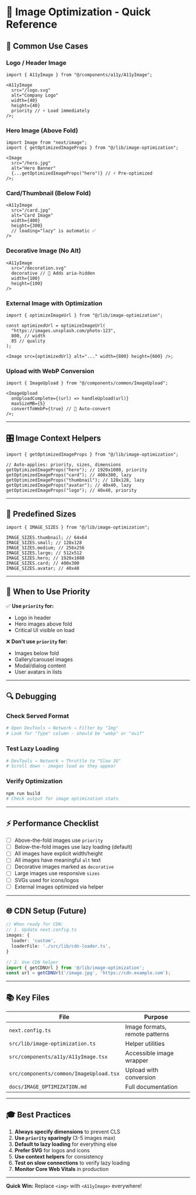 # 🚀 Image Optimization - Quick Reference

## 📸 Common Use Cases

### Logo / Header Image

```tsx
import { A11yImage } from "@/components/a11y/A11yImage";

<A11yImage
  src="/logo.svg"
  alt="Company Logo"
  width={40}
  height={40}
  priority // ⚡ Load immediately
/>;
```

### Hero Image (Above Fold)

```tsx
import Image from "next/image";
import { getOptimizedImageProps } from "@/lib/image-optimization";

<Image
  src="/hero.jpg"
  alt="Hero Banner"
  {...getOptimizedImageProps("hero")} // ⚡ Pre-optimized
/>;
```

### Card/Thumbnail (Below Fold)

```tsx
<A11yImage
  src="/card.jpg"
  alt="Card Image"
  width={400}
  height={300}
  // loading="lazy" is automatic ✅
/>
```

### Decorative Image (No Alt)

```tsx
<A11yImage
  src="/decoration.svg"
  decorative // 🎨 Adds aria-hidden
  width={100}
  height={100}
/>
```

### External Image with Optimization

```tsx
import { optimizeImageUrl } from "@/lib/image-optimization";

const optimizedUrl = optimizeImageUrl(
  "https://images.unsplash.com/photo-123",
  800, // width
  85 // quality
);

<Image src={optimizedUrl} alt="..." width={800} height={600} />;
```

### Upload with WebP Conversion

```tsx
import { ImageUpload } from "@/components/common/ImageUpload";

<ImageUpload
  onUploadComplete={(url) => handleUpload(url)}
  maxSizeMB={5}
  convertToWebP={true} // 🎯 Auto-convert
/>;
```

---

## 🎛 Image Context Helpers

```tsx
import { getOptimizedImageProps } from "@/lib/image-optimization";

// Auto-applies: priority, sizes, dimensions
getOptimizedImageProps("hero"); // 1920x1080, priority
getOptimizedImageProps("card"); // 400x300, lazy
getOptimizedImageProps("thumbnail"); // 128x128, lazy
getOptimizedImageProps("avatar"); // 40x40, lazy
getOptimizedImageProps("logo"); // 40x40, priority
```

---

## 📏 Predefined Sizes

```tsx
import { IMAGE_SIZES } from "@/lib/image-optimization";

IMAGE_SIZES.thumbnail; // 64x64
IMAGE_SIZES.small; // 128x128
IMAGE_SIZES.medium; // 256x256
IMAGE_SIZES.large; // 512x512
IMAGE_SIZES.hero; // 1920x1080
IMAGE_SIZES.card; // 400x300
IMAGE_SIZES.avatar; // 40x40
```

---

## 🎯 When to Use Priority

✅ **Use `priority` for:**

- Logo in header
- Hero images above fold
- Critical UI visible on load

❌ **Don't use `priority` for:**

- Images below fold
- Gallery/carousel images
- Modal/dialog content
- User avatars in lists

---

## 🔍 Debugging

### Check Served Format

```bash
# Open DevTools → Network → Filter by "Img"
# Look for "Type" column - should be "webp" or "avif"
```

### Test Lazy Loading

```bash
# DevTools → Network → Throttle to "Slow 3G"
# Scroll down - images load as they appear
```

### Verify Optimization

```bash
npm run build
# Check output for image optimization stats
```

---

## ⚡ Performance Checklist

- [ ] Above-the-fold images use `priority`
- [ ] Below-the-fold images use lazy loading (default)
- [ ] All images have explicit width/height
- [ ] All images have meaningful `alt` text
- [ ] Decorative images marked as `decorative`
- [ ] Large images use responsive `sizes`
- [ ] SVGs used for icons/logos
- [ ] External images optimized via helper

---

## 🌐 CDN Setup (Future)

```typescript
// When ready for CDN:
// 1. Update next.config.ts
images: {
  loader: 'custom',
  loaderFile: './src/lib/cdn-loader.ts',
}

// 2. Use CDN helper
import { getCDNUrl } from '@/lib/image-optimization';
const url = getCDNUrl('/image.jpg', 'https://cdn.example.com');
```

---

## 📚 Key Files

| File                                    | Purpose                        |
| --------------------------------------- | ------------------------------ |
| `next.config.ts`                        | Image formats, remote patterns |
| `src/lib/image-optimization.ts`         | Helper utilities               |
| `src/components/a11y/A11yImage.tsx`     | Accessible image wrapper       |
| `src/components/common/ImageUpload.tsx` | Upload with conversion         |
| `docs/IMAGE_OPTIMIZATION.md`            | Full documentation             |

---

## 🎓 Best Practices

1. **Always specify dimensions** to prevent CLS
2. **Use `priority` sparingly** (3-5 images max)
3. **Default to lazy loading** for everything else
4. **Prefer SVG** for logos and icons
5. **Use context helpers** for consistency
6. **Test on slow connections** to verify lazy loading
7. **Monitor Core Web Vitals** in production

---

**Quick Win:** Replace `<img>` with `<A11yImage>` everywhere!
